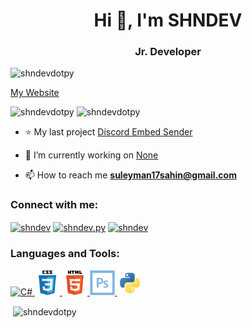 <h1 align="center">Hi 👋, I'm SHNDEV</h1>
<h3 align="center">Jr. Developer</h3>

<p align="left"> <img src="https://komarev.com/ghpvc/?username=shndevdotpy&label=Profile%20views&color=0e75b6&style=flat" alt="shndevdotpy" /> </p>
<a href="http://suleymansahin.xyz/">My Website</a>

<p align="left"> <img src="https://lanyard.cnrad.dev/api/665667121761747025" alt="shndevdotpy" /> <img src="https://spotify-recently-played-readme.vercel.app/api?user=98ulhkwl7qzqcsv8k5spyglap&width=300&count=3" alt="shndevdotpy" /> </p>

- ⭐ My last project [Discord Embed Sender](https://github.com/shndevdotpy/discord-embed-sender)
- 🔭 I’m currently working on [None](#)

- 📫 How to reach me **suleyman17sahin@gmail.com**

<h3 align="left">Connect with me:</h3>
<p align="left">
<a href="https://twitter.com/shndev" target="blank"><img align="center" src="https://raw.githubusercontent.com/rahuldkjain/github-profile-readme-generator/master/src/images/icons/Social/twitter.svg" alt="shndev" height="30" width="40" /></a>
<a href="https://instagram.com/shndev.py" target="blank"><img align="center" src="https://raw.githubusercontent.com/rahuldkjain/github-profile-readme-generator/master/src/images/icons/Social/instagram.svg" alt="shndev.py" height="30" width="40" /></a>
<a href="https://www.youtube.com/c/shndev" target="blank"><img align="center" src="https://raw.githubusercontent.com/rahuldkjain/github-profile-readme-generator/master/src/images/icons/Social/youtube.svg" alt="shndev" height="30" width="40" /></a>
</p>

<h3 align="left">Languages and Tools:</h3>
<p align="left"> <a href="[https://www.blender.org/](https://learn.microsoft.com/en-us/dotnet/csharp/)" target="_blank" rel="noreferrer"> <img src="https://cdn.worldvectorlogo.com/logos/c--4.svg" alt="C#" width="40" height="40"/> </a> <a href="https://www.w3schools.com/css/" target="_blank" rel="noreferrer"> <img src="https://raw.githubusercontent.com/devicons/devicon/master/icons/css3/css3-original-wordmark.svg" alt="css3" width="40" height="40"/> </a> <a href="https://www.w3.org/html/" target="_blank" rel="noreferrer"> <img src="https://raw.githubusercontent.com/devicons/devicon/master/icons/html5/html5-original-wordmark.svg" alt="html5" width="40" height="40"/> </a> <a href="https://www.photoshop.com/en" target="_blank" rel="noreferrer"> <img src="https://raw.githubusercontent.com/devicons/devicon/master/icons/photoshop/photoshop-line.svg" alt="photoshop" width="40" height="40"/> </a> <a href="https://www.python.org" target="_blank" rel="noreferrer"> <img src="https://raw.githubusercontent.com/devicons/devicon/master/icons/python/python-original.svg" alt="python" width="40" height="40"/> </a> </p>

<p>&nbsp;<img align="center" src="https://github-readme-stats.vercel.app/api?username=shndevdotpy&show_icons=true&locale=en&theme=dark" alt="shndevdotpy" /></p>
